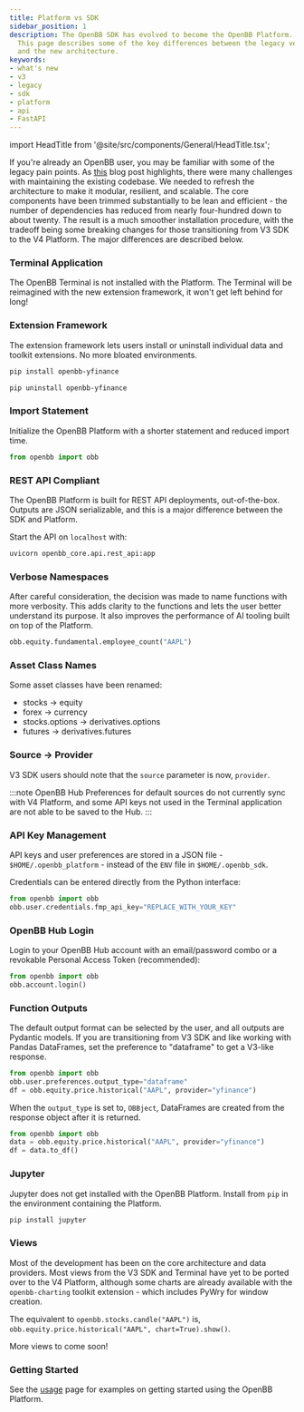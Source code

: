 ```yaml
---
title: Platform vs SDK
sidebar_position: 1
description: The OpenBB SDK has evolved to become the OpenBB Platform.
  This page describes some of the key differences between the legacy version
  and the new architecture.
keywords:
- what's new
- v3
- legacy
- sdk
- platform
- api
- FastAPI
---
```


import HeadTitle from '@site/src/components/General/HeadTitle.tsx';

<HeadTitle title="What's the Difference Between OpenBB Platform and SDK? - FAQs | OpenBB Platform Docs" />

If you're already an OpenBB user, you may be familiar with some of the legacy pain points. As [this](https://openbb.co/blog/celebrating-the-openbb-platform-v4-beta) blog post highlights, there were many challenges with maintaining the existing codebase. We needed to refresh the architecture to make it modular, resilient, and scalable. The core components have been trimmed substantially to be lean and efficient - the number of dependencies has reduced from nearly four-hundred down to about twenty. The result is a much smoother installation procedure, with the tradeoff being some breaking changes for those transitioning from V3 SDK to the V4 Platform. The major differences are described below.

### Terminal Application

The OpenBB Terminal is not installed with the Platform. The Terminal will be reimagined with the new extension framework, it won't get left behind for long!

### Extension Framework

The extension framework lets users install or uninstall individual data and toolkit extensions. No more bloated environments.

```bash
pip install openbb-yfinance

pip uninstall openbb-yfinance
```

### Import Statement

Initialize the OpenBB Platform with a shorter statement and reduced import time.

```python
from openbb import obb
```

### REST API Compliant

The OpenBB Platform is built for REST API deployments, out-of-the-box. Outputs are JSON serializable, and this is a major difference between the SDK and Platform.

Start the API on `localhost` with:

```bash
uvicorn openbb_core.api.rest_api:app
```

### Verbose Namespaces

After careful consideration, the decision was made to name functions with more verbosity. This adds clarity to the functions and lets the user better understand its purpose. It also improves the performance of AI tooling built on top of the Platform.

```python
obb.equity.fundamental.employee_count("AAPL")
```

### Asset Class Names

Some asset classes have been renamed:

- stocks -> equity
- forex -> currency
- stocks.options -> derivatives.options
- futures -> derivatives.futures

### Source -> Provider

V3 SDK users should note that the `source` parameter is now, `provider`.

:::note
OpenBB Hub Preferences for default sources do not currently sync with V4 Platform, and some API keys not used in the Terminal application are not able to be saved to the Hub.
:::

### API Key Management

API keys and user preferences are stored in a JSON file - `$HOME/.openbb_platform` - instead of the `ENV` file in `$HOME/.openbb_sdk`.

Credentials can be entered directly from the Python interface:

```python
from openbb import obb
obb.user.credentials.fmp_api_key="REPLACE_WITH_YOUR_KEY"
```

### OpenBB Hub Login

Login to your OpenBB Hub account with an email/password combo or a revokable Personal Access Token (recommended):

```python
from openbb import obb
obb.account.login()
```

### Function Outputs

The default output format can be selected by the user, and all outputs are Pydantic models. If you are transitioning from V3 SDK and like working with Pandas DataFrames, set the preference to "dataframe" to get a V3-like response.

```python
from openbb import obb
obb.user.preferences.output_type="dataframe"
df = obb.equity.price.historical("AAPL", provider="yfinance")
```

When the `output_type` is set to, `OBBject`, DataFrames are created from the response object after it is returned.

```python
from openbb import obb
data = obb.equity.price.historical("AAPL", provider="yfinance")
df = data.to_df()
```

### Jupyter

Jupyter does not get installed with the OpenBB Platform. Install from `pip` in the environment containing the Platform.

```bash
pip install jupyter
```

### Views

Most of the development has been on the core architecture and data providers. Most views from the V3 SDK and Terminal have yet to be ported over to the V4 Platform, although some charts are already available with the `openbb-charting` toolkit extension - which includes PyWry for window creation.

The equivalent to `openbb.stocks.candle("AAPL")` is, `obb.equity.price.historical("AAPL", chart=True).show()`.

More views to come soon!

### Getting Started

See the [usage](/platform/usage) page for examples on getting started using the OpenBB Platform.
